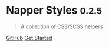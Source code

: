 <!-- ![logo](_media/icon.svg) -->

# Napper Styles <small>0.2.5</small>

> A collection of CSS/SCSS helpers

[GitHub](https://github.com/sixertoy/napper-styles)
[Get Started](/pages/quick-start.md)
